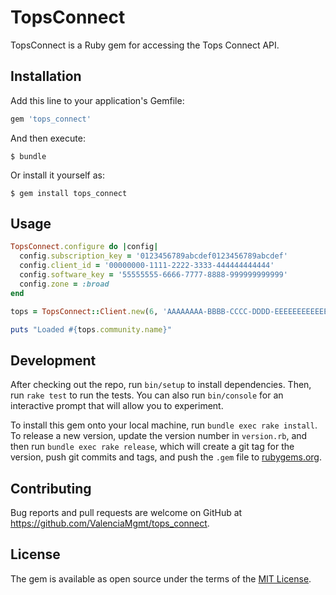 # TopsConnect

TopsConnect is a Ruby gem for accessing the Tops Connect API.

## Installation

Add this line to your application's Gemfile:

```ruby
gem 'tops_connect'
```

And then execute:

    $ bundle

Or install it yourself as:

    $ gem install tops_connect

## Usage

```ruby
TopsConnect.configure do |config|
  config.subscription_key = '0123456789abcdef0123456789abcdef'
  config.client_id = '00000000-1111-2222-3333-444444444444'
  config.software_key = '55555555-6666-7777-8888-999999999999'
  config.zone = :broad
end

tops = TopsConnect::Client.new(6, 'AAAAAAAA-BBBB-CCCC-DDDD-EEEEEEEEEEEE')

puts "Loaded #{tops.community.name}"
```

## Development

After checking out the repo, run `bin/setup` to install dependencies. Then, run `rake test` to run the tests. You can also run `bin/console` for an interactive prompt that will allow you to experiment.

To install this gem onto your local machine, run `bundle exec rake install`. To release a new version, update the version number in `version.rb`, and then run `bundle exec rake release`, which will create a git tag for the version, push git commits and tags, and push the `.gem` file to [rubygems.org](https://rubygems.org).

## Contributing

Bug reports and pull requests are welcome on GitHub at https://github.com/ValenciaMgmt/tops_connect.

## License

The gem is available as open source under the terms of the [MIT License](http://opensource.org/licenses/MIT).
